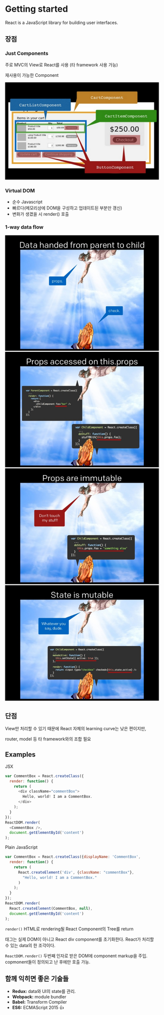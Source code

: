 # Getting started

React is a JavaScript library for building user interfaces.

## 장점

### Just Components
주로 MVC의 View로 React를 사용 (타 framework 사용 가능)

재사용이 가능한 Component

![components](components.png)

### Virtual DOM
- 순수 Javascript
- 빠르다(메모리상에 DOM을 구성하고 업데이트된 부분만 갱신)
- 변화가 생겼을 시 render() 호출

### 1-way data flow
![d1](d1.jpg)
![d2](d2.jpg)
![d3](d3.jpg)
![d4](d4.jpg)

## 단점

View만 처리할 수 있기 때문에 React 자체의 learning curve는 낮은 편이지만,

router, model 등 타 framework와의 조합 필요

## Examples

JSX
```js
var CommentBox = React.createClass({
  render: function() {
    return (
      <div className="commentBox">
        Hello, world! I am a CommentBox.
      </div>
    );
  }
});
ReactDOM.render(
  <CommentBox />,
  document.getElementById('content')
);
```

Plain JavaScript
```js
var CommentBox = React.createClass({displayName: 'CommentBox',
  render: function() {
    return (
      React.createElement('div', {className: "commentBox"},
        "Hello, world! I am a CommentBox."
      )
    );
  }
});
ReactDOM.render(
  React.createElement(CommentBox, null),
  document.getElementById('content')
);
```

`render()` HTML로 rendering될 React Component의 Tree를 return

<div> 태그는 실제 DOM이 아니고 React div component를 초기화한다.
React가 처리할 수 있는 data의 한 조각이다.

`ReactDOM.render()` 두번째 인자로 받은 DOM에 component markup을 주입. copmonent들이 정의되고 난 후에만 호출 가능.

## 함께 익히면 좋은 기술들

* **Redux:** data와 UI의 state를 관리.
* **Webpack:** module bundler
* **Babel:** Transform Compiler
* **ES6:** ECMAScript 2015 :+1:
